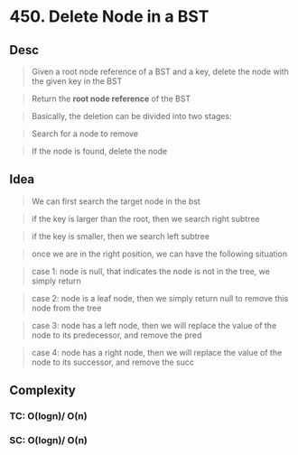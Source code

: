 # 450. Delete Node in a BST

## Desc

> Given a root node reference of a BST and a key, delete the node with the given key in the BST

> Return the **root node reference** of the BST

> Basically, the deletion can be divided into two stages:

> Search for a node to remove

> If the node is found, delete the node

## Idea

> We can first search the target node in the bst

> if the key is larger than the root, then we search right subtree

> if the key is smaller, then we search left subtree

> once we are in the right position, we can have the following situation

> case 1: node is null, that indicates the node is not in the tree, we simply return

> case 2: node is a leaf node, then we simply return null to remove this node from the tree

> case 3: node has a left node, then we will replace the value of the node to its predecessor, and remove the pred

> case 4: node has a right node, then we will replace the value of the node to its successor, and remove the succ

## Complexity

### TC: O(logn)/ O(n)

### SC: O(logn)/ O(n)